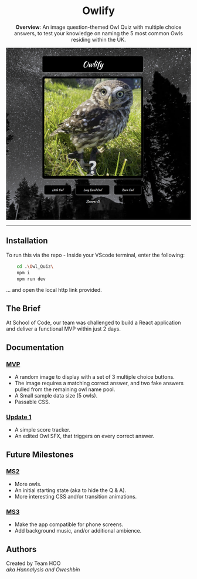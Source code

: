 <h1 align = "center">Owlify</h1>

<p align = "center"><b>Overview</b>: An image question-themed Owl Quiz with multiple choice answers, to test your knowledge on naming the 5 most common Owls residing within the UK. </p>

  <img align = "center" src="/readme-images/readme-image.PNG" alt="Owl & Multiple Choice Answers">

------------

## Installation

To run this via the repo - Inside your VScode terminal, enter the following:

```bash
    cd .\Owl_Quiz\
    npm i
    npm run dev
```
... and open the local http link provided.

## The Brief

At School of Code, our team was challenged to build a React application and deliver a functional MVP within just 2 days.


<h2>Documentation</h2>

<h3><u>MVP</u></h3>

- A random image to display with a set of 3 multiple choice buttons.
- The image requires a matching correct answer, and two fake answers pulled from the remaining owl name pool.
- A Small sample data size (5 owls).
- Passable CSS.

<h3><u>Update 1</u></h3>

- A simple score tracker.
- An edited Owl SFX, that triggers on every correct answer.

## Future Milestones

<h3><u>MS2</u></h3>

- More owls.
- An initial starting state (aka to hide the Q & A).
- More interesting CSS and/or transition animations.

<h3><u>MS3</u></h3>

- Make the app compatible for phone screens.
- Add background music, and/or additional ambience.


## Authors

Created by Team HOO  
<i>aka Hannalysis and Oweshbin</i>
